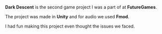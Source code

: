 <!-- ### Dark Descent -->

**Dark Descent** is the second game project I was a part of at **FutureGames**.

The project was made in **Unity** and for audio we used **Fmod**.

I had fun making this project even thought the issues we faced.